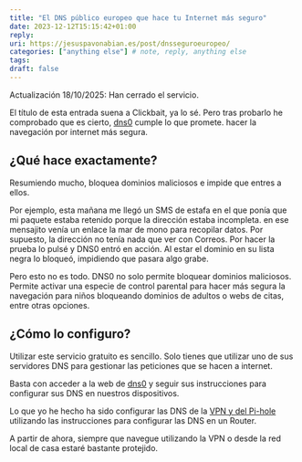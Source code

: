 ```yaml
---
title: "El DNS público europeo que hace tu Internet más seguro"
date: 2023-12-12T15:15:42+01:00
reply:
uri: https://jesuspavonabian.es/post/dnsseguroeuropeo/
categories: ["anything else"] # note, reply, anything else
tags:
draft: false
---
```

Actualización 18/10/2025: Han cerrado el servicio.

El título de esta entrada suena a Clickbait, ya lo sé. Pero tras probarlo he comprobado que es cierto, [dns0](https://www.dns0.eu/es) cumple lo que promete. hacer la navegación por internet más segura.

## ¿Qué hace exactamente?

Resumiendo mucho, bloquea dominios maliciosos e impide que entres a ellos.

Por ejemplo, esta mañana me llegó un SMS de estafa en el que ponía que mi paquete estaba retenido porque la dirección estaba incompleta. en ese mensajito venía un enlace la mar de mono para recopilar datos. Por supuesto, la dirección no tenía nada que ver con Correos. Por hacer la prueba lo pulsé y DNS0 entró en acción. Al estar el dominio en su lista negra lo bloqueó, impidiendo que pasara algo grabe.

Pero esto no es todo. DNS0 no solo permite bloquear dominios maliciosos. Permite activar una especie de control parental para hacer más segura la navegación para niños bloqueando dominios de adultos o webs de citas, entre otras opciones.

## ¿Cómo lo configuro?

Utilizar este servicio gratuito es sencillo. Solo tienes que utilizar uno de sus servidores DNS para gestionar las peticiones que se hacen a internet.

Basta con acceder a la web de [dns0](https://www.dns0.eu/es) y seguir sus instrucciones para configurar sus DNS en nuestros dispositivos.

Lo que yo he hecho ha sido configurar las DNS de la [VPN y del Pi-hole](https://jesuspavonabian.es/crear-una-vpn-con-wireguard-mas-pihole-para-olvidarnos-de-los-anuncios-y-acceder-a-nuestras-cosas-desde-cualquier-lugar/) utilizando las instrucciones para configurar las DNS en un Router.

A partir de ahora, siempre que navegue utilizando la VPN o desde la red local de casa estaré bastante protejido.
